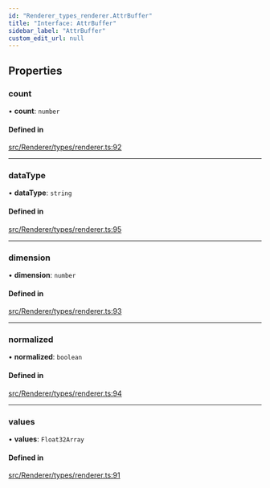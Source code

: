 ```yaml
---
id: "Renderer_types_renderer.AttrBuffer"
title: "Interface: AttrBuffer"
sidebar_label: "AttrBuffer"
custom_edit_url: null
---
```




## Properties

### count

• **count**: `number`

#### Defined in

[src/Renderer/types/renderer.ts:92](https://github.com/ZeaInc/zea-engine/blob/375d47e4b/src/Renderer/types/renderer.ts#L92)

___

### dataType

• **dataType**: `string`

#### Defined in

[src/Renderer/types/renderer.ts:95](https://github.com/ZeaInc/zea-engine/blob/375d47e4b/src/Renderer/types/renderer.ts#L95)

___

### dimension

• **dimension**: `number`

#### Defined in

[src/Renderer/types/renderer.ts:93](https://github.com/ZeaInc/zea-engine/blob/375d47e4b/src/Renderer/types/renderer.ts#L93)

___

### normalized

• **normalized**: `boolean`

#### Defined in

[src/Renderer/types/renderer.ts:94](https://github.com/ZeaInc/zea-engine/blob/375d47e4b/src/Renderer/types/renderer.ts#L94)

___

### values

• **values**: `Float32Array`

#### Defined in

[src/Renderer/types/renderer.ts:91](https://github.com/ZeaInc/zea-engine/blob/375d47e4b/src/Renderer/types/renderer.ts#L91)

